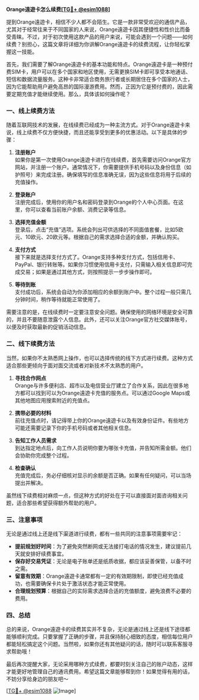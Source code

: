 **Orange遠遊卡怎么续费[[TG💪+ @esim1088](https://t.me/s/esim1088)]**

提到Orange遠遊卡，相信不少人都不会陌生。它是一款非常受欢迎的通信产品，尤其对于经常往来于不同国家的人来说，Orange遠遊卡因其便捷性和性价比而备受青睐。不过，对于初次使用这款产品的用户来说，可能会遇到一个问题——如何续费？别担心，这篇文章将详细为你讲解Orange遠遊卡的续费流程，让你轻松掌握这一技能。

首先，我们需要了解Orange遠遊卡的基本功能和特点。Orange遠遊卡是一种预付费SIM卡，用户可以在多个国家和地区使用，无需更换SIM卡即可享受本地通话、短信和数据流量服务。这种卡非常适合商务旅行者或长期居住在多个国家的人士，因为它能帮助用户避免高昂的国际漫游费用。然而，正因为它是预付费的，因此需要定期充值才能继续使用。那么，具体该如何操作呢？

### 一、线上续费方法

随着互联网技术的发展，在线续费已经成为一种主流方式。对于Orange遠遊卡来说，线上续费不仅方便快捷，而且还能享受到更多的优惠活动。以下是具体的步骤：

1. **注册账户**  
   如果你是第一次使用Orange遠遊卡进行在线续费，首先需要访问Orange官方网站，并注册一个账户。通常情况下，你需要提供手机号码以及身份信息（如护照号）来完成注册。确保填写的信息准确无误，因为这些信息将用于后续的充值操作。

2. **登录账户**  
   注册完成后，使用你的用户名和密码登录到Orange的个人中心页面。在这里，你可以查看当前账户余额、消费记录等信息。

3. **选择充值金额**  
   登录后，点击“充值”选项。系统会列出可供选择的不同面值套餐，比如5欧元、10欧元、20欧元等。根据自己的需求选择合适的金额，并确认购买。

4. **支付方式**  
   接下来就是选择支付方式了。Orange支持多种支付方式，包括信用卡、PayPal、银行转账等。如果你习惯使用信用卡支付，只需输入相关信息即可完成交易；如果是通过其他方式，则按照提示一步步操作即可。

5. **等待到账**  
   支付成功后，系统会自动为你添加相应的余额到账户中。整个过程一般只需几分钟时间，稍作等待就能正常使用了。

需要注意的是，在线续费时一定要注意安全问题。确保使用的网络环境是安全可靠的，并且不要随意泄露个人信息。此外，还可以关注Orange官方社交媒体账号，以便及时获取最新的促销活动信息。

### 二、线下续费方法

当然，如果你不太熟悉网上操作，也可以选择传统的线下方式进行续费。这种方式适合那些更倾向于面对面交流或者对新技术不太熟悉的用户。

1. **寻找合作网点**  
   Orange与许多便利店、超市以及电信营业厅建立了合作关系，因此在很多地方都可以找到可以为Orange遠遊卡充值的服务点。可以通过Google Maps或其他地图应用搜索附近的充值点。

2. **携带必要的材料**  
   前往充值点时，请记得带上你的Orange遠遊卡以及有效身份证件。有些地方可能还需要记录下你的手机号码或者其他相关信息。

3. **告知工作人员需求**  
   到达指定地点后，向工作人员说明你要为哪张卡充值，并告知所需金额。他们会协助你完成整个过程。

4. **检查确认**  
   充值完成后，务必仔细核对显示的余额是否正确。如果有任何疑问，可以当场提出并解决。

虽然线下续费相对麻烦一点，但这种方式的好处在于可以直接面对面咨询相关问题，适合那些希望获得额外帮助的用户。

### 三、注意事项

无论是通过线上还是线下渠道进行续费，都有一些共同的注意事项需要牢记：

- **提前规划好时间**：为了避免突然断网或无法接打电话的情况发生，建议提前几天就安排好续费事宜。
- **保存好交易凭证**：无论是电子账单还是纸质收据，都应该妥善保管，以备不时之需。
- **留意有效期**：Orange遠遊卡通常都有一定的有效期限制，即使已经充值成功，也需要确保卡片处于激活状态才能正常使用。
- **合理规划预算**：根据自己的实际需求选择合适的充值额度，避免浪费不必要的费用。

### 四、总结

总的来说，Orange遠遊卡的续费其实并不复杂，无论是通过线上还是线下途径都能够顺利完成。只要掌握了正确的步骤，并且保持耐心细致的态度，相信每位用户都能轻松搞定这个问题。当然啦，如果你还有其他疑问的话，随时可以联系客服寻求帮助哦！

最后再次提醒大家，无论采用哪种方式续费，都要时刻关注自己的账户动态，这样才能更好地管理自己的通讯费用。希望这篇文章能够帮到你！如果觉得有用的话，不妨分享给身边的朋友吧～ 

[[TG💪+ @esim1088](https://t.me/s/esim1088) ![Image](https://i.postimg.cc/4NQfJmqS/Snipaste-2025-05-13-00-14-12.png)]